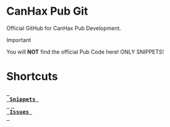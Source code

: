 # CanHax Pub Git
Official GitHub for CanHax Pub Development.

> [!IMPORTANT]
> You will **NOT** find the official Pub Code here! ONLY SNIPPETS!

# Shortcuts
[<kbd> <br> **Snippets** <br> </kbd>](https://github.com/np-stacks/CanHax-Pub/tree/main/Snippets)     [<kbd> <br> **Issues** <br> </kbd>](https://github.com/np-stacks/CanHax-Pub/issues)

